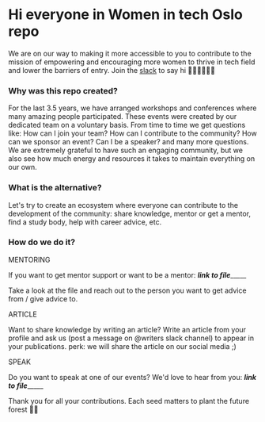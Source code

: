 # Hi everyone in Women in tech Oslo repo

We are on our way to making it more accessible to you to contribute to the mission of empowering and encouraging more women to thrive in tech field and lower the barriers of entry. Join the [slack](https://join.slack.com/t/wit-oslo/shared_invite/zt-61vb6rn9-t0~_6NXQTmT8gXNn5MeE5A) to say hi ✌🏾✌🏼✌🏿  

### Why was this repo created?

For the last 3.5 years, we have arranged workshops and conferences where many amazing people participated. These events were created by our dedicated team on a voluntary basis. From time to time we get questions like:
How can I join your team? How can I contribute to the community? How can we sponsor an event? Can I be a speaker? and many more questions. We are extremely grateful to have such an engaging community, but we also see how much energy and resources it takes to maintain everything on our own.


### What is the alternative?

Let's try to create an ecosystem where everyone can contribute to the development of the community: share knowledge, mentor or get a mentor, find a study body, help with career advice, etc.


### How do we do it? 

MENTORING

If you want to get mentor support or want to be a mentor: ___link to file________

Take a look at the file and reach out to the person you want to get advice from / give advice to.


ARTICLE

Want to share knowledge by writing an article? Write an article from your profile and ask us (post a message on @writers slack channel) to appear in your publications. perk: we will share the article on our social media ;) 

SPEAK

Do you want to speak at one of our events? We'd love to hear from you: ___link to file________



Thank you for all your contributions. Each seed matters to plant the future forest 🙏🏻

